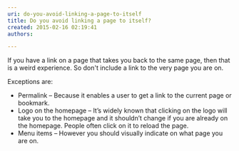 ```yaml
---
uri: do-you-avoid-linking-a-page-to-itself
title: Do you avoid linking a page to itself?
created: 2015-02-16 02:19:41
authors:

---
```





<span class='intro'> <p>If you have a link on a page that takes you back to the same page, then 
that is a weird experience. So don't include a link to the very page you
 are on.</p> </span>

<p>Exceptions are&#58;</p><ul><li>Permalink – Because it enables a user to get a link to the current page or bookmark.</li><li>Logo on the homepage – It’s widely known that clicking on the logo will take you to the homepage and it shouldn’t change if you are already on the homepage. People often click on it to reload the page.</li><li>Menu items – However you should visually indicate on what page you are on. </li></ul>


